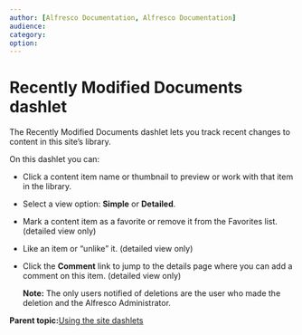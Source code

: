 ```yaml
---
author: [Alfresco Documentation, Alfresco Documentation]
audience: 
category: 
option: 
---
```


# Recently Modified Documents dashlet

The Recently Modified Documents dashlet lets you track recent changes to content in this site’s library.

On this dashlet you can:

-   Click a content item name or thumbnail to preview or work with that item in the library.

-   Select a view option: **Simple** or **Detailed**.

-   Mark a content item as a favorite or remove it from the Favorites list. \(detailed view only\)

-   Like an item or “unlike” it. \(detailed view only\)

-   Click the **Comment** link to jump to the details page where you can add a comment on this item. \(detailed view only\)

    **Note:** The only users notified of deletions are the user who made the deletion and the Alfresco Administrator.


**Parent topic:**[Using the site dashlets](../concepts/sites-dashlet-use.md)

